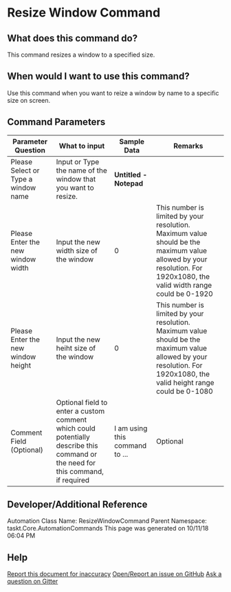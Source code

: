<!--TITLE: Resize Window Command -->
<!-- SUBTITLE: a command in the Window Commands group -->
# Resize Window Command


## What does this command do?
This command resizes a window to a specified size.


## When would I want to use this command?
Use this command when you want to reize a window by name to a specific size on screen.


## Command Parameters
| Parameter Question   	| What to input  	|  Sample Data 	| Remarks  	|
| ---                    | ---               | ---           | ---       |
|Please Select or Type a window name|Input or Type the name of the window that you want to resize.|**Untitled - Notepad**||
|Please Enter the new window width|Input the new width size of the window|0|This number is limited by your resolution. Maximum value should be the maximum value allowed by your resolution. For 1920x1080, the valid width range could be 0-1920|
|Please Enter the new window height|Input the new heiht size of the window|0|This number is limited by your resolution. Maximum value should be the maximum value allowed by your resolution. For 1920x1080, the valid height range could be 0-1080|
|Comment Field (Optional)|Optional field to enter a custom comment which could potentially describe this command or the need for this command, if required|I am using this command to ...|Optional|


## Developer/Additional Reference
Automation Class Name: ResizeWindowCommand
Parent Namespace: taskt.Core.AutomationCommands
This page was generated on 10/11/18 06:04 PM


## Help
[Report this document for inaccuracy](/#)
[Open/Report an issue on GitHub](/#)
[Ask a question on Gitter](/#)
